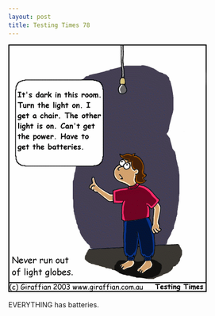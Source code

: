```yaml
---
layout: post
title: Testing Times 78
---
```

<img src="/images/tt0078.png">

EVERYTHING has batteries. 